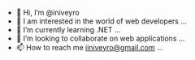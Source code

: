 - 👋 Hi, I’m @iniveyro
- 👀 I am interested in the world of web developers ...
- 🌱 I’m currently learning .NET ...
- 💞️ I’m looking to collaborate on web applications ...
- 📫 How to reach me iiniveyro@gmail.com ...

<!---
iniveyro/iniveyro is a ✨ special ✨ repository because its `README.md` (this file) appears on your GitHub profile.
You can click the Preview link to take a look at your changes.
--->

